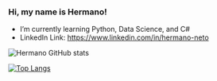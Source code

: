 ### Hi, my name is Hermano!


- I’m currently learning Python, Data Science, and C#
- LinkedIn Link: https://www.linkedin.com/in/hermano-neto

![Hermano GitHub stats](https://github-readme-stats.vercel.app/api?username=HermanoNeto&show_icons=true&theme=radical)

[![Top Langs](https://github-readme-stats.vercel.app/api/top-langs/?username=HermanoNeto&layout=compact)](https://github.com/HermanoNeto/github-readme-stats)

